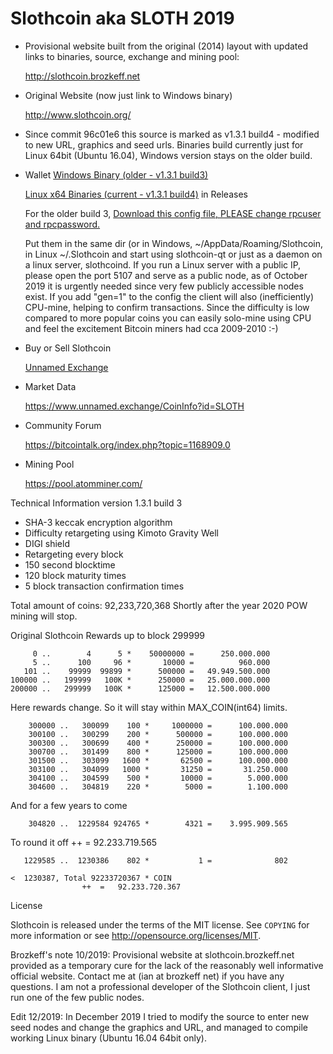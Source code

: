 Slothcoin aka SLOTH 2019
========================

- Provisional website built from the original (2014) layout with updated links to binaries, source, exchange and mining pool:
 
   http://slothcoin.brozkeff.net

- Original Website (now just link to Windows binary)

   http://www.slothcoin.org/
 
 - Since commit 96c01e6 this source is marked as v1.3.1 build4 - modified to new URL, graphics and seed urls. Binaries build currently just for Linux 64bit (Ubuntu 16.04), Windows version stays on the older build.

- Wallet
   [Windows Binary (older - v1.3.1 build3)](http://slothcoin.brozkeff.net/download/SlothCoin-Windows.zip)

   [Linux x64 Binaries (current - v1.3.1 build4)](https://github.com/brozkeff/Slothcoin/releases/download/v1.3.1-build4/slothcoin-v1.3.1-build4+ubuntu16.04-amd64.zip) in Releases

   For the older build 3, [Download this config file, PLEASE change rpcuser and rpcpassword.](http://slothcoin.brozkeff.net/download/Slothcoin.conf)
   
   Put them in the same dir (or in Windows, ~/AppData/Roaming/Slothcoin, in Linux ~/.Slothcoin and start using slothcoin-qt or just as a daemon on a linux server, slothcoind. If you run a Linux server with a public IP, please open the port 5107 and serve as a public node, as of October 2019 it is urgently needed since very few publicly accessible nodes exist. If you add "gen=1" to the config the client will also (inefficiently) CPU-mine, helping to confirm transactions. Since the difficulty is low compared to more popular coins you can easily solo-mine using CPU and feel the excitement Bitcoin miners had cca 2009-2010 :-)

- Buy or Sell Slothcoin

   [Unnamed Exchange](https://www.unnamed.exchange/CoinInfo?id=SLOTH)

- Market Data

   https://www.unnamed.exchange/CoinInfo?id=SLOTH

- Community Forum

   https://bitcointalk.org/index.php?topic=1168909.0

- Mining Pool

   https://pool.atomminer.com/


Technical Information version 1.3.1 build 3

+ SHA-3 keccak encryption algorithm
+ Difficulty retargeting using Kimoto Gravity Well
+ DIGI shield
+ Retargeting every block
+ 150 second blocktime
+ 120 block maturity times
+ 5 block transaction confirmation times

Total amount of coins: 92,233,720,368
Shortly after the year 2020 POW mining will stop.

Original Slothcoin Rewards up to block 299999

	     0 ..        4      5 *    50000000 =	   250.000.000
	     5 ..      100     96 *       10000	=	       960.000
	   101 ..    99999  99899 *      500000	=	49.949.500.000
	100000 ..   199999   100K *      250000 =	25.000.000.000
	200000 ..   299999   100K *      125000	=	12.500.000.000

Here rewards change. So it will stay within MAX_COIN(int64) limits.

        300000 ..   300099    100 *     1000000 =	   100.000.000
        300100 ..   300299    200 *      500000	=	   100.000.000
        300300 ..   300699    400 *      250000	=	   100.000.000
        300700 ..   301499    800 *      125000	=	   100.000.000
        301500 ..   303099   1600 *       62500	=	   100.000.000
        303100 ..   304099   1000 *       31250 =	    31.250.000
        304100 ..   304599    500 *       10000 =	     5.000.000
        304600 ..   304819    220 *        5000 =	     1.100.000

And for a few years to come

        304820 ..  1229584 924765 *        4321 =	 3.995.909.565

To round it off				++	=	92.233.719.565

       1229585 ..  1230386    802 *           1	=	           802

    <  1230387, Total 92233720367 * COIN	
					++	=	92.233.720.367

License

Slothcoin is released under the terms of the MIT license. See `COPYING` for more
information or see http://opensource.org/licenses/MIT.

Brozkeff's note 10/2019:
Provisional website at slothcoin.brozkeff.net provided as a temporary cure for the lack of the reasonably well informative official website. Contact me at (ian at brozkeff net) if you have any questions. I am not a professional developer of the Slothcoin client, I just run one of the few public nodes. 

Edit 12/2019: In December 2019 I tried to modify the source to enter new seed nodes and change the graphics and URL, and managed to compile working Linux binary (Ubuntu 16.04 64bit only). 
